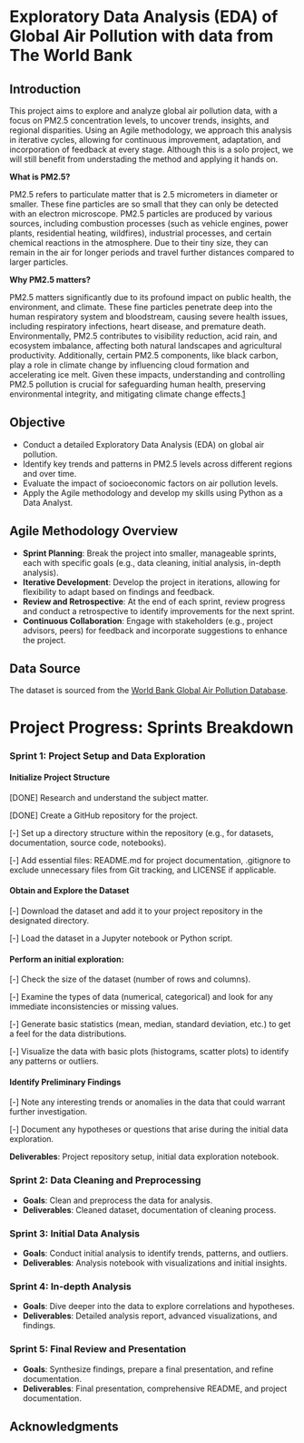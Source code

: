 # Exploratory Data Analysis (EDA) of Global Air Pollution with data from The World Bank

## Introduction

This project aims to explore and analyze global air pollution data, with a focus on PM2.5 concentration levels, to uncover trends, insights, and regional disparities. Using an Agile methodology, we approach this analysis in iterative cycles, allowing for continuous improvement, adaptation, and incorporation of feedback at every stage. Although this is a solo project, we will still benefit from understading the method and applying it hands on.

**What is PM2.5?**

PM2.5 refers to particulate matter that is 2.5 micrometers in diameter or smaller. These fine particles are so small that they can only be detected with an electron microscope. PM2.5 particles are produced by various sources, including combustion processes (such as vehicle engines, power plants, residential heating, wildfires), industrial processes, and certain chemical reactions in the atmosphere. Due to their tiny size, they can remain in the air for longer periods and travel further distances compared to larger particles.

**Why PM2.5 matters?** 

PM2.5 matters significantly due to its profound impact on public health, the environment, and climate. These fine particles penetrate deep into the human respiratory system and bloodstream, causing severe health issues, including respiratory infections, heart disease, and premature death. Environmentally, PM2.5 contributes to visibility reduction, acid rain, and ecosystem imbalance, affecting both natural landscapes and agricultural productivity. Additionally, certain PM2.5 components, like black carbon, play a role in climate change by influencing cloud formation and accelerating ice melt. Given these impacts, understanding and controlling PM2.5 pollution is crucial for safeguarding human health, preserving environmental integrity, and mitigating climate change effects.[1](https://www.stateofglobalair.org/health/pm)


## Objective

- Conduct a detailed Exploratory Data Analysis (EDA) on global air pollution.
- Identify key trends and patterns in PM2.5 levels across different regions and over time.
- Evaluate the impact of socioeconomic factors on air pollution levels.
- Apply the Agile methodology and develop my skills using Python as a Data Analyst.

## Agile Methodology Overview

- **Sprint Planning**: Break the project into smaller, manageable sprints, each with specific goals (e.g., data cleaning, initial analysis, in-depth analysis).
- **Iterative Development**: Develop the project in iterations, allowing for flexibility to adapt based on findings and feedback.
- **Review and Retrospective**: At the end of each sprint, review progress and conduct a retrospective to identify improvements for the next sprint.
- **Continuous Collaboration**: Engage with stakeholders (e.g., project advisors, peers) for feedback and incorporate suggestions to enhance the project.

## Data Source

The dataset is sourced from the [World Bank Global Air Pollution Database](https://databank.worldbank.org/reports.aspx?source=2%20&series=EN.ATM.PM25.MC.M3&country=). 

# Project Progress: Sprints Breakdown

### Sprint 1: Project Setup and Data Exploration
#### Initialize Project Structure
[DONE] Research and understand the subject matter.

[DONE] Create a GitHub repository for the project.

[-] Set up a directory structure within the repository (e.g., for datasets, documentation, source code, notebooks).

[-] Add essential files: README.md for project documentation, .gitignore to exclude unnecessary files from Git tracking, and LICENSE if applicable.

#### Obtain and Explore the Dataset

[-] Download the dataset and add it to your project repository in the designated directory.

[-] Load the dataset in a Jupyter notebook or Python script.

#### Perform an initial exploration:
[-] Check the size of the dataset (number of rows and columns).

[-] Examine the types of data (numerical, categorical) and look for any immediate
inconsistencies or missing values.

[-] Generate basic statistics (mean, median, standard deviation, etc.) to get a feel for the data distributions.

[-] Visualize the data with basic plots (histograms, scatter plots) to identify any patterns or outliers.

#### Identify Preliminary Findings
[-] Note any interesting trends or anomalies in the data that could warrant further investigation.

[-] Document any hypotheses or questions that arise during the initial data exploration.

**Deliverables**: Project repository setup, initial data exploration notebook.

### Sprint 2: Data Cleaning and Preprocessing
- **Goals**: Clean and preprocess the data for analysis.
- **Deliverables**: Cleaned dataset, documentation of cleaning process.

### Sprint 3: Initial Data Analysis
- **Goals**: Conduct initial analysis to identify trends, patterns, and outliers.
- **Deliverables**: Analysis notebook with visualizations and initial insights.

### Sprint 4: In-depth Analysis
- **Goals**: Dive deeper into the data to explore correlations and hypotheses.
- **Deliverables**: Detailed analysis report, advanced visualizations, and findings.

### Sprint 5: Final Review and Presentation
- **Goals**: Synthesize findings, prepare a final presentation, and refine documentation.
- **Deliverables**: Final presentation, comprehensive README, and project documentation.



## Acknowledgments

